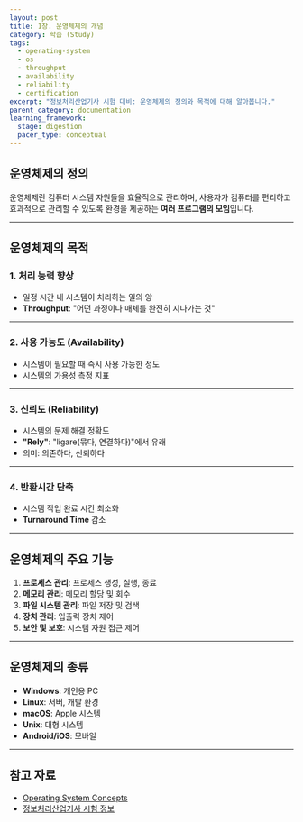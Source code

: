 ```yaml
---
layout: post
title: 1장. 운영체제의 개념
category: 학습 (Study)
tags:
  - operating-system
  - os
  - throughput
  - availability
  - reliability
  - certification
excerpt: "정보처리산업기사 시험 대비: 운영체제의 정의와 목적에 대해 알아봅니다."
parent_category: documentation
learning_framework:
  stage: digestion
  pacer_type: conceptual
---
```


## 운영체제의 정의

운영체제란 컴퓨터 시스템 자원들을 효율적으로 관리하며, 사용자가 컴퓨터를 편리하고 효과적으로 관리할 수 있도록 환경을 제공하는 **여러 프로그램의 모임**입니다.

---

## 운영체제의 목적

### 1. 처리 능력 향상

- 일정 시간 내 시스템이 처리하는 일의 양
- **Throughput**: "어떤 과정이나 매체를 완전히 지나가는 것"

---

### 2. 사용 가능도 (Availability)

- 시스템이 필요할 때 즉시 사용 가능한 정도
- 시스템의 가용성 측정 지표

---

### 3. 신뢰도 (Reliability)

- 시스템의 문제 해결 정확도
- **"Rely"**: "ligare(묶다, 연결하다)"에서 유래
- 의미: 의존하다, 신뢰하다

---

### 4. 반환시간 단축

- 시스템 작업 완료 시간 최소화
- **Turnaround Time** 감소

---

## 운영체제의 주요 기능

1. **프로세스 관리**: 프로세스 생성, 실행, 종료
2. **메모리 관리**: 메모리 할당 및 회수
3. **파일 시스템 관리**: 파일 저장 및 검색
4. **장치 관리**: 입출력 장치 제어
5. **보안 및 보호**: 시스템 자원 접근 제어

---

## 운영체제의 종류

- **Windows**: 개인용 PC
- **Linux**: 서버, 개발 환경
- **macOS**: Apple 시스템
- **Unix**: 대형 시스템
- **Android/iOS**: 모바일

---

## 참고 자료

- [Operating System Concepts](https://www.os-book.com/)
- [정보처리산업기사 시험 정보](https://www.q-net.or.kr/)
